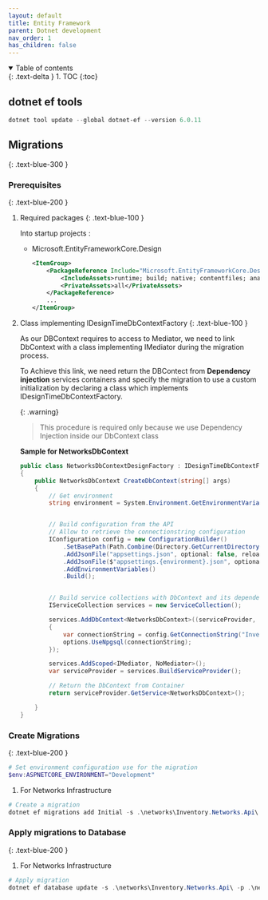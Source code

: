 ```yaml
---
layout: default
title: Entity Framework
parent: Dotnet development
nav_order: 1
has_children: false
---
```


<details open markdown="block">
  <summary>
    Table of contents
  </summary>
  {: .text-delta }
1. TOC
{:toc}
</details>

## dotnet ef tools

```powershell
dotnet tool update --global dotnet-ef --version 6.0.11
```

## Migrations
{: .text-blue-300 }

### Prerequisites
{: .text-blue-200 }

1. Required packages
    {: .text-blue-100 }

    Into startup projects :

    * Microsoft.EntityFrameworkCore.Design

        ```xml
        <ItemGroup>
            <PackageReference Include="Microsoft.EntityFrameworkCore.Design" Version="5.0.13">
                <IncludeAssets>runtime; build; native; contentfiles; analyzers; buildtransitive</IncludeAssets>
                <PrivateAssets>all</PrivateAssets>
            </PackageReference>
            ...
        </ItemGroup>

        ```

2. Class implementing IDesignTimeDbContextFactory
    {: .text-blue-100 }

    As our DBContext requires to access to Mediator, we need to link DbContext with a class implementing IMediator during the migration process.

    To Achieve this link, we need return the DBContect from **Dependency injection** services containers and specify the migration to use a custom initialization by declaring a class which implements IDesignTimeDbContextFactory.

    {: .warning}
    > This procedure is required only because we use Dependency Injection inside our DbContext class

    **Sample for NetworksDbContext**

    ```csharp
    public class NetworksDbContextDesignFactory : IDesignTimeDbContextFactory<NetworksDbContext>
    {
        public NetworksDbContext CreateDbContext(string[] args)
        {
            // Get environment
            string environment = System.Environment.GetEnvironmentVariable("ASPNETCORE_ENVIRONMENT");


            // Build configuration from the API
            // Allow to retrieve the connectionstring configuration
            IConfiguration config = new ConfigurationBuilder()
                .SetBasePath(Path.Combine(Directory.GetCurrentDirectory(), "../Inventory.Networks.API"))
                .AddJsonFile("appsettings.json", optional: false, reloadOnChange: true)
                .AddJsonFile($"appsettings.{environment}.json", optional: true)
                .AddEnvironmentVariables()
                .Build();


            // Build service collections with DbContext and its dependecies
            IServiceCollection services = new ServiceCollection();

            services.AddDbContext<NetworksDbContext>((serviceProvider, options) =>
            {
                var connectionString = config.GetConnectionString("InventoryDatabase");
                options.UseNpgsql(connectionString);
            });

            services.AddScoped<IMediator, NoMediator>();
            var serviceProvider = services.BuildServiceProvider();

            // Return the DbContext from Container
            return serviceProvider.GetService<NetworksDbContext>();

        }
    }

    ```

### Create Migrations
{: .text-blue-200 }

```powershell
# Set environment configuration use for the migration
$env:ASPNETCORE_ENVIRONMENT="Development"
```

1. For Networks Infrastructure

```powershell
# Create a migration
dotnet ef migrations add Initial -s .\networks\Inventory.Networks.Api\ -p .\networks\Inventory.Networks.Infrastructure\ -v

```

### Apply migrations to Database
{: .text-blue-200 }

1. For Networks Infrastructure

```powershell
# Apply migration
dotnet ef database update -s .\networks\Inventory.Networks.Api\ -p .\networks\Inventory.Networks.Infrastructure\ -v
```
